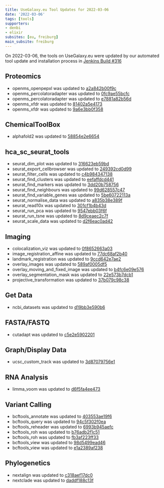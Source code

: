 ```yaml
---
title: UseGalaxy.eu Tool Updates for 2022-03-06
date: '2022-03-06'
tags: [tools]
supporters:
- denbi
- elixir
subsites: [eu, freiburg]
main_subsite: freiburg
---
```


On 2022-03-06, the tools on UseGalaxy.eu were updated by our automated tool update and installation process in [Jenkins Build #316](https://build.galaxyproject.eu/job/usegalaxy-eu/job/install-tools/#316/)


## Proteomics

- openms_openpepxl was updated to [a2a842b00f9c](https://toolshed.g2.bx.psu.edu/view/galaxyp/openms_openpepxl/a2a842b00f9c)
- openms_percolatoradapter was updated to [0fc9ae55bcfc](https://toolshed.g2.bx.psu.edu/view/galaxyp/openms_percolatoradapter/0fc9ae55bcfc)
- openms_percolatoradapter was updated to [e7881a82b56d](https://toolshed.g2.bx.psu.edu/view/galaxyp/openms_percolatoradapter/e7881a82b56d)
- openms_xfdr was updated to [81402a5e4173](https://toolshed.g2.bx.psu.edu/view/galaxyp/openms_xfdr/81402a5e4173)
- openms_xfdr was updated to [9a6e3bb0f358](https://toolshed.g2.bx.psu.edu/view/galaxyp/openms_xfdr/9a6e3bb0f358)

## ChemicalToolBox

- alphafold2 was updated to [58854e2e6654](https://toolshed.g2.bx.psu.edu/view/galaxy-australia/alphafold2/58854e2e6654)

## hca_sc_seurat_tools

- seurat_dim_plot was updated to [316623eb59bd](https://toolshed.g2.bx.psu.edu/view/ebi-gxa/seurat_dim_plot/316623eb59bd)
- seurat_export_cellbrowser was updated to [249392cd0d99](https://toolshed.g2.bx.psu.edu/view/ebi-gxa/seurat_export_cellbrowser/249392cd0d99)
- seurat_filter_cells was updated to [c4b984347138](https://toolshed.g2.bx.psu.edu/view/ebi-gxa/seurat_filter_cells/c4b984347138)
- seurat_find_clusters was updated to [eefaffdcd441](https://toolshed.g2.bx.psu.edu/view/ebi-gxa/seurat_find_clusters/eefaffdcd441)
- seurat_find_markers was updated to [3dd20b758756](https://toolshed.g2.bx.psu.edu/view/ebi-gxa/seurat_find_markers/3dd20b758756)
- seurat_find_neighbours was updated to [99d628557c47](https://toolshed.g2.bx.psu.edu/view/ebi-gxa/seurat_find_neighbours/99d628557c47)
- seurat_find_variable_genes was updated to [5be60722113a](https://toolshed.g2.bx.psu.edu/view/ebi-gxa/seurat_find_variable_genes/5be60722113a)
- seurat_normalise_data was updated to [a835b38e389f](https://toolshed.g2.bx.psu.edu/view/ebi-gxa/seurat_normalise_data/a835b38e389f)
- seurat_read10x was updated to [301cf1b4b43d](https://toolshed.g2.bx.psu.edu/view/ebi-gxa/seurat_read10x/301cf1b4b43d)
- seurat_run_pca was updated to [9547ebb03f6f](https://toolshed.g2.bx.psu.edu/view/ebi-gxa/seurat_run_pca/9547ebb03f6f)
- seurat_run_tsne was updated to [8d9ceaec2c7f](https://toolshed.g2.bx.psu.edu/view/ebi-gxa/seurat_run_tsne/8d9ceaec2c7f)
- seurat_scale_data was updated to [d2f6eac0ad42](https://toolshed.g2.bx.psu.edu/view/ebi-gxa/seurat_scale_data/d2f6eac0ad42)

## Imaging

- colocalization_viz was updated to [0f8652663a03](https://toolshed.g2.bx.psu.edu/view/imgteam/colocalization_viz/0f8652663a03)
- image_registration_affine was updated to [77dc68af2b40](https://toolshed.g2.bx.psu.edu/view/imgteam/image_registration_affine/77dc68af2b40)
- landmark_registration was updated to [9ccd642e7ae2](https://toolshed.g2.bx.psu.edu/view/imgteam/landmark_registration/9ccd642e7ae2)
- overlay_images was updated to [589af0005df5](https://toolshed.g2.bx.psu.edu/view/imgteam/overlay_images/589af0005df5)
- overlay_moving_and_fixed_image was updated to [b4fc6e09e576](https://toolshed.g2.bx.psu.edu/view/imgteam/overlay_moving_and_fixed_image/b4fc6e09e576)
- overlay_segmentation_mask was updated to [22e573b7dcb1](https://toolshed.g2.bx.psu.edu/view/imgteam/overlay_segmentation_mask/22e573b7dcb1)
- projective_transformation was updated to [37b079c98c38](https://toolshed.g2.bx.psu.edu/view/imgteam/projective_transformation/37b079c98c38)

## Get Data

- ncbi_datasets was updated to [d19bb3e590b6](https://toolshed.g2.bx.psu.edu/view/iuc/ncbi_datasets/d19bb3e590b6)

## FASTA/FASTQ

- cutadapt was updated to [c5e2e5902201](https://toolshed.g2.bx.psu.edu/view/lparsons/cutadapt/c5e2e5902201)

## Graph/Display Data

- ucsc_custom_track was updated to [3d87079756e1](https://toolshed.g2.bx.psu.edu/view/devteam/ucsc_custom_track/3d87079756e1)

## RNA Analysis

- limma_voom was updated to [d6f5fa4ee473](https://toolshed.g2.bx.psu.edu/view/iuc/limma_voom/d6f5fa4ee473)

## Variant Calling

- bcftools_annotate was updated to [403553ae19f6](https://toolshed.g2.bx.psu.edu/view/iuc/bcftools_annotate/403553ae19f6)
- bcftools_query was updated to [94c5f302f0ea](https://toolshed.g2.bx.psu.edu/view/iuc/bcftools_query/94c5f302f0ea)
- bcftools_reheader was updated to [6993b945aefc](https://toolshed.g2.bx.psu.edu/view/iuc/bcftools_reheader/6993b945aefc)
- bcftools_roh was updated to [b76adb2f1c51](https://toolshed.g2.bx.psu.edu/view/iuc/bcftools_roh/b76adb2f1c51)
- bcftools_roh was updated to [fb3af223ff33](https://toolshed.g2.bx.psu.edu/view/iuc/bcftools_roh/fb3af223ff33)
- bcftools_view was updated to [98d5499ead46](https://toolshed.g2.bx.psu.edu/view/iuc/bcftools_view/98d5499ead46)
- bcftools_view was updated to [e1a2389af238](https://toolshed.g2.bx.psu.edu/view/iuc/bcftools_view/e1a2389af238)

## Phylogenetics

- nextalign was updated to [c318aef17dc0](https://toolshed.g2.bx.psu.edu/view/iuc/nextalign/c318aef17dc0)
- nextclade was updated to [daddf188c13f](https://toolshed.g2.bx.psu.edu/view/iuc/nextclade/daddf188c13f)


